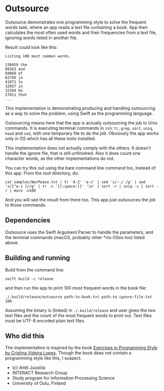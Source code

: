 # Outsource

Outsource demonstrates one programming style to solve the frequent words task, where an app reads a text file containing a book. App then calculates the most often used words and their frequencies from a text file, ignoring words listed in another file. 

Result could look like this:

```console
Listing 100 most common words.

130459 the
88163 and
69068 of
62796 ja
41071 to
32657 in
32104 he
27011 that
...
```

This implementation is demonstrating producing and handling *outsourcing* as a way to solve the problem, using Swift as the programming language. 

Outsourcing means here that the app is actually outsourcing the job to Unix commands. It is executing terminal commands in `zsh`: `tr`, `grep`, `sort`, `uniq`, `head` and `sed`, with one temporary file to do the job. Obviously the app works only in OS which has all these tools installed.

This implementation does not actually comply with the others. It doesn't handle the ignore file, that is still unfinished. Also it does count one character words, as the other implementations do not.

You can try this out using the bare command line command too, instead of this app. From the root directory, do:

```console
cat samples/WarPeace.txt | tr 'A-Z' 'a-z' | sed 's/--/ /g' | sed 's/[^a-z ]//g' | tr -s '[[:space:]]' '\n' | sort -r | uniq -c | sort -r | more -n100
```

And you will see the result from there too. This app just outsources the job to those commands.

## Dependencies

Outsource uses the Swift Argument Parser to handle the parameters, and the terminal commands (macOS, probably other *nix OSes too) listed above.


## Building and running

Build from the command line:

```console
swift build -c release
```

and then run the app to print 100 most frequent words in the book file:

```console
./.build/release/outsource path-to-book.txt path-to-ignore-file.txt 100 
```

Assuming the binary is (linked) in `./.build/release` and user gives the two text files
and the count of the most frequent words to print out. Text files must be UTF-8 encoded plain text files.


## Who did this

The implementation is inspired by the book [Exercises in Programming Style by Cristina Videira Lopes](https://www.routledge.com/Exercises-in-Programming-Style/Lopes/p/book/9780367350208). Though the book does not contain a programming style like this, I suspect.

* (c) Antti Juustila
* INTERACT Research Group
* Study program for Information Processing Science
* University of Oulu, Finland
